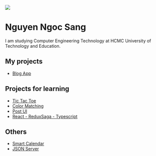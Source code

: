 ![](https://i.ibb.co/m4rkydj/1080x360.jpg)

# Nguyen Ngoc Sang

I am studying Computer Engineering Technology at HCMC University of Technology and Education.

## My projects
  - [Blog App](https://blogapp1.vercel.app)

## Projects for learning
  - [Tic Tac Toe](https://github.com/ngocsang1201/tic-tac-toe)
  - [Color Matching](https://github.com/ngocsang1201/color-matching)
  - [Post UI](https://github.com/ngocsang1201/post-ui)
  - [React - ReduxSaga - Typescript](https://github.com/ngocsang1201/redux-saga-typescript)

## Others
  - [Smart Calendar](https://github.com/ngocsang1201/smart-calendar)
  - [JSON Server](https://github.com/ngocsang1201/json-server)
